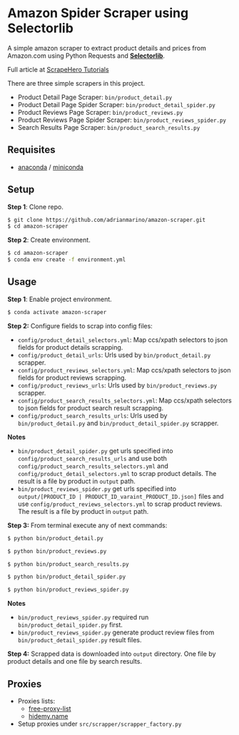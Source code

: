 # Amazon Spider Scraper using Selectorlib 

A simple amazon scraper to extract product details and prices from Amazon.com using Python Requests and **[Selectorlib](https://selectorlib.readthedocs.io/en/latest/)**. 

Full article at [ScrapeHero Tutorials](https://www.scrapehero.com/tutorial-how-to-scrape-amazon-product-details-using-python-and-selectorlib/)

There are three simple scrapers in this project. 
* Product Detail Page Scraper: `bin/product_detail.py`
* Product Detail Page Spider Scraper: `bin/product_detail_spider.py`
* Product Reviews Page Scraper: `bin/product_reviews.py`
* Product Reviews Page Spider Scraper: `bin/product_reviews_spider.py`
* Search Results Page Scraper: `bin/product_search_results.py`

## Requisites

* [anaconda](https://www.anaconda.com/products/individual) / [miniconda](https://docs.conda.io/en/latest/miniconda.html)

## Setup

**Step 1**: Clone repo.

```bash
$ git clone https://github.com/adrianmarino/amazon-scraper.git
$ cd amazon-scraper
```

**Step 2**: Create environment.

```bash
$ cd amazon-scraper
$ conda env create -f environment.yml
```

## Usage

**Step 1**: Enable project environment.

```bash
$ conda activate amazon-scraper
```

**Step 2:** Configure fields to scrap into config files:

* `config/product_detail_selectors.yml`: Map ccs/xpath selectors to json fields for product details scrapping.
* `config/product_detail_urls`: Urls used by `bin/product_detail.py` scrapper.
* `config/product_reviews_selectors.yml`: Map ccs/xpath selectors to json fields for product reviews scrapping.
* `config/product_reviews_urls`: Urls used by `bin/product_reviews.py` scrapper.
* `config/product_search_results_selectors.yml`: Map ccs/xpath selectors to json fields for product search result scrapping.
* `config/product_search_results_urls`: Urls used by `bin/product_detail.py` and `bin/product_detail_spider.py` scrapper.

**Notes**
* `bin/product_detail_spider.py` get urls specified into `config/product_search_results_urls` and use both `config/product_search_results_selectors.yml` and 
`config/product_detail_selectors.yml` to scrap product details. The result is a file by product in `output` path.
* `bin/product_reviews_spider.py` get urls specified into `output/[PRODUCT_ID | PRODUCT_ID_varaint_PRODUCT_ID.json]` files and use `config/product_reviews_selectors.yml` to scrap product reviews. The result is a file by product in `output` path.

**Step 3:** From terminal execute any of next commands:

```bash
$ python bin/product_detail.py
```

```bash
$ python bin/product_reviews.py
```

```bash
$ python bin/product_search_results.py
```

```bash
$ python bin/product_detail_spider.py
```

```bash
$ python bin/product_reviews_spider.py
```
**Notes**
* `bin/product_reviews_spider.py` required run `bin/product_detail_spider.py` first.
* `bin/product_reviews_spider.py` generate product review files from `bin/product_detail_spider.py` result files.  

**Step 4:** Scrapped data is downloaded into `output` directory. One file by product details and one file by search results. 


## Proxies

* Proxies lists:
  * [free-proxy-list](https://free-proxy-list.net/)
  * [hidemy.name](https://hidemy.name/es/proxy-list/)
* Setup proxies under `src/scrapper/scrapper_factory.py`
